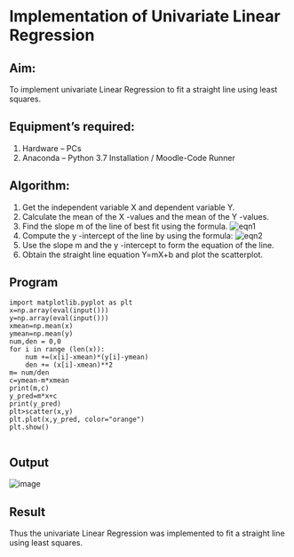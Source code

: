# Implementation of Univariate Linear Regression
## Aim:
To implement univariate Linear Regression to fit a straight line using least squares.
## Equipment’s required:
1.	Hardware – PCs
2.	Anaconda – Python 3.7 Installation / Moodle-Code Runner
## Algorithm:
1.	Get the independent variable X and dependent variable Y.
2.	Calculate the mean of the X -values and the mean of the Y -values.
3.	Find the slope m of the line of best fit using the formula.
 ![eqn1](./eq1.jpg)
4.	Compute the y -intercept of the line by using the formula:
![eqn2](./eq2.jpg)  
5.	Use the slope m and the y -intercept to form the equation of the line.
6.	Obtain the straight line equation Y=mX+b and plot the scatterplot.
## Program
```import numpy as np
import matplotlib.pyplot as plt
x=np.array(eval(input()))
y=np.array(eval(input()))
xmean=np.mean(x)
ymean=np.mean(y)
num,den = 0,0
for i in range (len(x)):
    num +=(x[i]-xmean)*(y[i]-ymean)
    den += (x[i]-xmean)**2
m= num/den
c=ymean-m*xmean
print(m,c)
y_pred=m*x+c
print(y_pred)
plt>scatter(x,y)
plt.plot(x,y_pred, color="orange")
plt.show()
           
```












## Output
![image](https://github.com/gowrisankarponnusamy/Univariate-Linear-Regression/assets/119393123/03723719-7029-4112-bb34-8cf000794e60)



## Result
Thus the univariate Linear Regression was implemented to fit a straight line using least squares.
